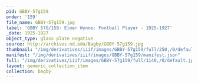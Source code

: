 ```yaml
---
pid: GBBY-57g159
order: '159'
file_name: GBBY-57g159.jpg
label: 'GBBY 57G/159: Elmer Wynne: Football Player - 1925-1927'
_date: 1925-1927
object_type: glass plate negative
source: http://archives.nd.edu/Bagby/GBBY-57g159.jpg
thumbnail: "/img/derivatives/iiif/images/GBBY-57g159/full/250,/0/default.jpg"
manifest: "/img/derivatives/iiif/images/GBBY-57g159/manifest.json"
full: "/img/derivatives/iiif/images/GBBY-57g159/full/1140,/0/default.jpg"
layout: generic_collection_item
collection: bagby
---
```

